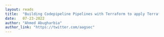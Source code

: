 ```yaml
---
layout: reads
title:  "Building Codepipeline Pipelines with Terraform to apply Terraform"
date:   07-23-2022
author: "Ahmed Abugharbia"
author_link: "https://twitter.com/aagsec"
---
```

